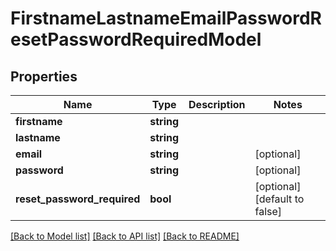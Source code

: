 # FirstnameLastnameEmailPasswordResetPasswordRequiredModel

## Properties
Name | Type | Description | Notes
------------ | ------------- | ------------- | -------------
**firstname** | **string** |  | 
**lastname** | **string** |  | 
**email** | **string** |  | [optional] 
**password** | **string** |  | [optional] 
**reset_password_required** | **bool** |  | [optional] [default to false]

[[Back to Model list]](../README.md#documentation-for-models) [[Back to API list]](../README.md#documentation-for-api-endpoints) [[Back to README]](../README.md)


